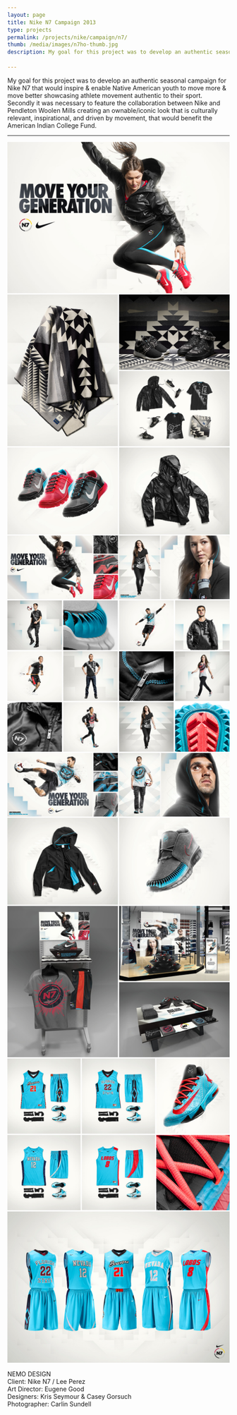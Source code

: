 ```yaml
---
layout: page
title: Nike N7 Campaign 2013
type: projects
permalink: /projects/nike/campaign/n7/
thumb: /media/images/n7ho-thumb.jpg
description: My goal for this project was to develop an authentic seasonal campaign for Nike N7 that would inspire & enable Native American youth to move more & move better showcasing athlete movement authentic to their sport. Secondly it was necessary to feature the collaboration between Nike and Pendleton Woolen Mills creating an ownable/iconic look that is culturally relevant, inspirational, and driven by movement, that would benefit the American Indian College Fund.

---
```


My goal for this project was to develop an authentic seasonal campaign for Nike N7 that would inspire & enable Native American youth to move more & move better showcasing athlete movement authentic to their sport. Secondly it was necessary to feature the collaboration between Nike and Pendleton Woolen Mills creating an ownable/iconic look that is culturally relevant, inspirational, and driven by movement, that would benefit the American Indian College Fund.

---

![](/media/images/n7_2013_1.jpg) 
![](/media/images/n7_2013_2.jpg)
![](/media/images/n7_2013_3.jpg)
![](/media/images/n7_2013_4.jpg)
![](/media/images/n7_2013_5.jpg)
![](/media/images/n7_2013_6.jpg)
![](/media/images/n7_2013_7.jpg)
![](/media/images/n7_2013_8.jpg)



NEMO DESIGN<br/>
Client: Nike N7 / Lee Perez<br/>
Art Director: Eugene Good<br/>
Designers: Kris Seymour & Casey Gorsuch<br/>
Photographer: Carlin Sundell